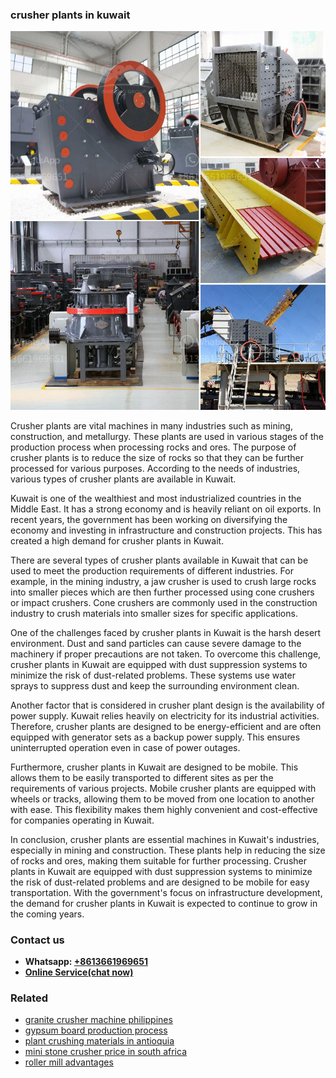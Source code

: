 <h3>crusher plants in kuwait</h3><img src='1706755687.jpg' alt=''><p>Crusher plants are vital machines in many industries such as mining, construction, and metallurgy. These plants are used in various stages of the production process when processing rocks and ores. The purpose of crusher plants is to reduce the size of rocks so that they can be further processed for various purposes. According to the needs of industries, various types of crusher plants are available in Kuwait.</p><p>Kuwait is one of the wealthiest and most industrialized countries in the Middle East. It has a strong economy and is heavily reliant on oil exports. In recent years, the government has been working on diversifying the economy and investing in infrastructure and construction projects. This has created a high demand for crusher plants in Kuwait.</p><p>There are several types of crusher plants available in Kuwait that can be used to meet the production requirements of different industries. For example, in the mining industry, a jaw crusher is used to crush large rocks into smaller pieces which are then further processed using cone crushers or impact crushers. Cone crushers are commonly used in the construction industry to crush materials into smaller sizes for specific applications.</p><p>One of the challenges faced by crusher plants in Kuwait is the harsh desert environment. Dust and sand particles can cause severe damage to the machinery if proper precautions are not taken. To overcome this challenge, crusher plants in Kuwait are equipped with dust suppression systems to minimize the risk of dust-related problems. These systems use water sprays to suppress dust and keep the surrounding environment clean.</p><p>Another factor that is considered in crusher plant design is the availability of power supply. Kuwait relies heavily on electricity for its industrial activities. Therefore, crusher plants are designed to be energy-efficient and are often equipped with generator sets as a backup power supply. This ensures uninterrupted operation even in case of power outages.</p><p>Furthermore, crusher plants in Kuwait are designed to be mobile. This allows them to be easily transported to different sites as per the requirements of various projects. Mobile crusher plants are equipped with wheels or tracks, allowing them to be moved from one location to another with ease. This flexibility makes them highly convenient and cost-effective for companies operating in Kuwait.</p><p>In conclusion, crusher plants are essential machines in Kuwait's industries, especially in mining and construction. These plants help in reducing the size of rocks and ores, making them suitable for further processing. Crusher plants in Kuwait are equipped with dust suppression systems to minimize the risk of dust-related problems and are designed to be mobile for easy transportation. With the government's focus on infrastructure development, the demand for crusher plants in Kuwait is expected to continue to grow in the coming years.</p><h3>Contact us</h3><ul><li><strong>Whatsapp:&nbsp;<a href="https://wa.me/8613661969651">+8613661969651</a></strong></li><li><a href="https://swt.shibang-china.com/?git&amp;zhl&amp;crusher plants in kuwait"><strong>Online Service(chat now)</strong></a></li></ul><h3>Related</h3><ul><li><a href='granite crusher machine philippines.md'>granite crusher machine philippines</a></li><li><a href='gypsum board production process.md'>gypsum board production process</a></li><li><a href='plant crushing materials in antioquia.md'>plant crushing materials in antioquia</a></li><li><a href='mini stone crusher price in south africa.md'>mini stone crusher price in south africa</a></li><li><a href='roller mill advantages.md'>roller mill advantages</a></li></ul>